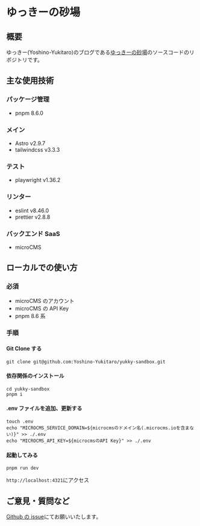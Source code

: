 # ゆっきーの砂場

## 概要

ゆっきー(Yoshino-Yukitaro)のブログである[ゆっきーの砂場](https://yukky-sandbox.dev)のソースコードのリポジトリです。

## 主な使用技術

### パッケージ管理

- pnpm 8.6.0

### メイン

- Astro v2.9.7
- tailwindcss v3.3.3

### テスト

- playwright v1.36.2

### リンター

- eslint v8.46.0
- prettier v2.8.8

### バックエンド SaaS

- microCMS

## ローカルでの使い方

### 必須

- microCMS のアカウント
- microCMS の API Key
- pnpm 8.6 系

### 手順

#### Git Clone する

```shell
git clone git@github.com:Yoshino-Yukitaro/yukky-sandbox.git
```

#### 依存関係のインストール

```shell
cd yukky-sandbox
pnpm i
```

#### .env ファイルを追加、更新する

```shell
touch .env
echo "MICROCMS_SERVICE_DOMAIN=${microcmsのドメイン名(.microcms.ioを含まない)}" >> ./.env
echo "MICROCMS_API_KEY=${microcmsのAPI Key}" >> ./.env
```

#### 起動してみる

```shell
pnpm run dev
```

`http://localhost:4321`にアクセス

## ご意見・質問など

[Github の issue](https://github.com/Yoshino-Yukitaro/yukky-sandbox/issues)にてお願いいたします。
